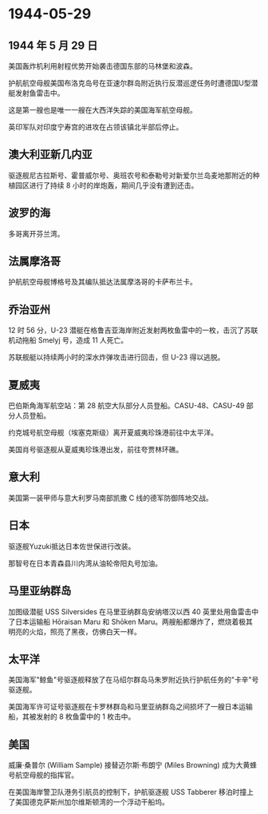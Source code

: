 # 1944-05-29

## 1944 年 5 月 29 日

美国轰炸机利用射程优势开始袭击德国东部的马林堡和波森。

护航航空母舰美国布洛克岛号在亚速尔群岛附近执行反潜巡逻任务时遭德国U型潜艇发射鱼雷击中。

这是第一艘也是唯一一艘在大西洋失踪的美国海军航空母舰。

英印军队对印度宁寿宫的进攻在占领该镇北半部后停止。

## 澳大利亚新几内亚

驱逐舰尼古拉斯号、霍普威尔号、奥班农号和泰勒号对新爱尔兰岛麦地那附近的种植园区进行了持续
8 小时的岸炮轰，期间几乎没有遭到还击。

## 波罗的海

多哥离开芬兰湾。

## 法属摩洛哥

护航航空母舰博格号及其编队抵达法属摩洛哥的卡萨布兰卡。

## 乔治亚州

12 时 56 分，U-23
潜艇在格鲁吉亚海岸附近发射两枚鱼雷中的一枚，击沉了苏联机动拖船 Smelyj
号，造成 11 人死亡。

苏联舰艇以持续两小时的深水炸弹攻击进行回击，但 U-23 得以逃脱。

## 夏威夷

巴伯斯角海军航空站：第 28 航空大队部分人员登船。CASU-48、CASU-49
部分人员登船。

约克城号航空母舰（埃塞克斯级）离开夏威夷珍珠港前往中太平洋。

美国肖号驱逐舰从夏威夷珍珠港出发，前往夸贾林环礁。

## 意大利

美国第一装甲师与意大利罗马南部凯撒 C 线的德军防御阵地交战。

## 日本

驱逐舰Yuzuki抵达日本佐世保进行改装。

那智号在日本青森县川内湾从油轮帝阳丸号加油。

## 马里亚纳群岛

加图级潜艇 USS Silversides 在马里亚纳群岛安纳塔汉以西 40
英里处用鱼雷击中了日本运输船 Hōraisan Maru 和 Shōken
Maru。两艘船都爆炸了，燃烧着极其明亮的火焰，照亮了黑夜，仿佛白天一样。

## 太平洋

美国海军"鲸鱼"号驱逐舰释放了在马绍尔群岛马朱罗附近执行护航任务的"卡辛"号驱逐舰。

美国海军许可证号驱逐舰在卡罗林群岛和马里亚纳群岛之间损坏了一艘日本运输船，其被发射的
8 枚鱼雷中的 1 枚击中。

## 美国

威廉·桑普尔 (William Sample) 接替迈尔斯·布朗宁 (Miles Browning)
成为大黄蜂号航空母舰的指挥官。

在美国海岸警卫队港务引航员的控制下，护航驱逐舰 USS Tabberer
移泊时撞上了美国德克萨斯州加尔维斯顿湾的一个浮动干船坞。

